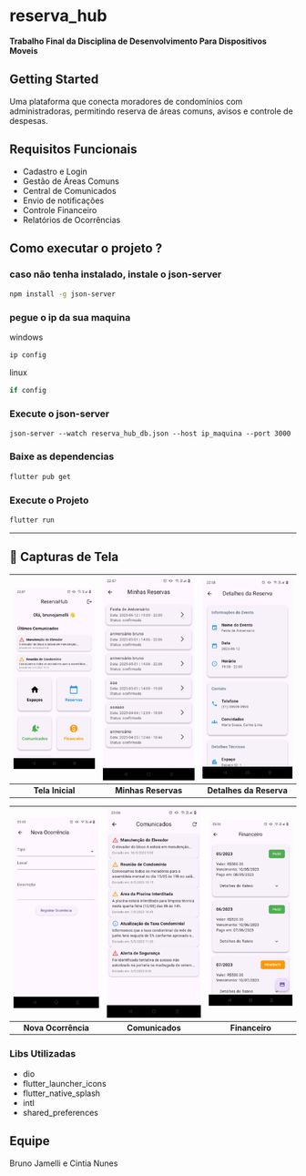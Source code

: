 # reserva_hub

**Trabalho Final da Disciplina de Desenvolvimento Para Dispositivos Moveis**

## Getting Started

Uma plataforma que conecta moradores de condomínios com administradoras, permitindo reserva de áreas comuns, avisos e controle de despesas.

## Requisitos Funcionais
- Cadastro e Login
- Gestão de Áreas Comuns
- Central de Comunicados
- Envio de notificações
- Controle Financeiro
- Relatórios de Ocorrências
## Como executar o projeto ?
### caso não tenha instalado, instale o json-server
```bash
npm install -g json-server
```

### pegue o ip da sua maquina
windows
```bash
ip config
```

linux
```bash
if config
```

### Execute o json-server
```
json-server --watch reserva_hub_db.json --host ip_maquina --port 3000
```

### Baixe as dependencias
```bash
flutter pub get
```

### Execute o Projeto
```bash
flutter run
```
---

## 📸 Capturas de Tela

| ![Tela Inicial](screenshots/print01.jpeg) | ![Minhas Reservas](screenshots/print02.jpeg) | ![](screenshots/print03.jpeg) |
|:--:|:--:|:--:|
| **Tela Inicial** | **Minhas Reservas** | **Detalhes da Reserva** |

| ![Detalhes da Reserva](screenshots/nova_ocorrencia.jpeg) | ![Nova Ocorrência](screenshots/comunicados.jpeg) | ![Nova Ocorrência](screenshots/financeiro.jpeg) |
|:--:|:--:|:--:|
| **Nova Ocorrência** | **Comunicados** | **Financeiro** |


### Libs Utilizadas
- dio 
- flutter_launcher_icons
- flutter_native_splash
- intl
- shared_preferences

## Equipe
Bruno Jamelli e Cintia Nunes